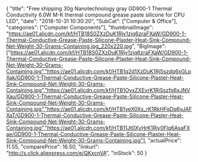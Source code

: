 {
	"title": "Free shipping 30g Nanotechnology gray GD900-1 Thermal Conductivity 6.0W M-K thermal compound grease paste silicone for CPU LED",
	"date": "2018-10-31 10:30:20",
	"SubCat": ["Computer & Office"],
	"categories": ["Computer Components"],
	"thumbnailImage": "https://ae01.alicdn.com/kf/HTB18S0ZXzDuK1Rjy1zjq6zraFXaW/GD900-1-Thermal-Conductive-Grease-Paste-Silicone-Plaster-Heat-Sink-Compound-Net-Weight-30-Grams-Containing.jpg_220x220.jpg",
	"BigImage": ["https://ae01.alicdn.com/kf/HTB18S0ZXzDuK1Rjy1zjq6zraFXaW/GD900-1-Thermal-Conductive-Grease-Paste-Silicone-Plaster-Heat-Sink-Compound-Net-Weight-30-Grams-Containing.jpg","https://ae01.alicdn.com/kf/HTB1q2d1XzDuK1RjSszdq6xGLpXak/GD900-1-Thermal-Conductive-Grease-Paste-Silicone-Plaster-Heat-Sink-Compound-Net-Weight-30-Grams-Containing.jpg","https://ae01.alicdn.com/kf/HTB1OyxZXEvrK1RjSszfq6xJNVXau/GD900-1-Thermal-Conductive-Grease-Paste-Silicone-Plaster-Heat-Sink-Compound-Net-Weight-30-Grams-Containing.jpg","https://ae01.alicdn.com/kf/HTB1yeX0Xx_rK1RkHFqDq6yJAFXaT/GD900-1-Thermal-Conductive-Grease-Paste-Silicone-Plaster-Heat-Sink-Compound-Net-Weight-30-Grams-Containing.jpg","https://ae01.alicdn.com/kf/HTB11Jt0XyHrK1Rjy0Flq6AsaFXae/GD900-1-Thermal-Conductive-Grease-Paste-Silicone-Plaster-Heat-Sink-Compound-Net-Weight-30-Grams-Containing.jpg"],
	"actualPrice": 11.55,
	"comparePrice": 16.50,
	"linkurl": "http://s.click.aliexpress.com/e/QKxcnVA",
	"inStock": 50
}
